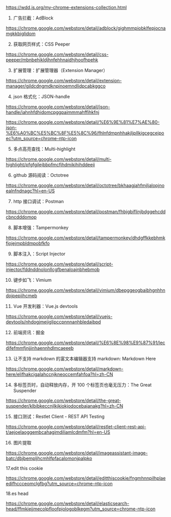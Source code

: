 
https://wdd.js.org/my-chrome-extensions-collection.html

1. 广告拦截：AdBlock

https://chrome.google.com/webstore/detail/adblock/gighmmpiobklfepjocnamgkkbiglidom

2. 获取网页样式：CSS Peeper

https://chrome.google.com/webstore/detail/css-peeper/mbnbehikldjhnfehhnaidhjhoofhpehk

3. 扩展管理：扩展管理器（Extension Manager）

https://chrome.google.com/webstore/detail/extension-manager/gjldcdngmdknpinoemndlidpcabkggco

4. json 格式化：JSON-handle

https://chrome.google.com/webstore/detail/json-handle/iahnhfdhidomcpggpaimmmahffihkfnj

https://chrome.google.com/webstore/detail/%E6%9E%81%E7%AE%80-json-%E6%A0%BC%E5%BC%8F%E5%8C%96/fhlnfdmpnhhakjljpllkigcegcejpoec?utm_source=chrome-ntp-icon

5. 多点高亮查找：Multi-highlight

https://chrome.google.com/webstore/detail/multi-highlight/pfgfgjlejbbpfmcfjhdmikihihddeeji

6. github 源码阅读：Octotree

https://chrome.google.com/webstore/detail/octotree/bkhaagjahfmjljalopjnoealnfndnagc?hl=en-US

7. http 接口调试：Postman

https://chrome.google.com/webstore/detail/postman/fhbjgbiflinjbdggehcddcbncdddomop

8. 脚本增强：Tampermonkey

https://chrome.google.com/webstore/detail/tampermonkey/dhdgffkkebhmkfjojejmpbldmpobfkfo

9. 脚本注入：Script Injector

https://chrome.google.com/webstore/detail/script-injector/fddnddnolonllcgfbenaloajnbhebmob

10. 键步如飞：Vimium

https://chrome.google.com/webstore/detail/vimium/dbepggeogbaibhgnhhndojpepiihcmeb

11. Vue 开发利器：Vue.js devtools

https://chrome.google.com/webstore/detail/vuejs-devtools/nhdogjmejiglipccpnnnanhbledajbpd

12. 前端资讯：掘金

https://chrome.google.com/webstore/detail/%E6%8E%98%E9%87%91/lecdifefmmfjnjjinhaennhdlmcaeeeb

13. 让不支持 markdown 的富文本编辑器支持 markdown: Markdown Here

https://chrome.google.com/webstore/detail/markdown-here/elifhakcjgalahccnjkneoccemfahfoa?hl=zh-CN

14. 多标签页时，自动释放内存，开 100 个标签页也毫无压力：The Great Suspender

https://chrome.google.com/webstore/detail/the-great-suspender/klbibkeccnjlkjkiokjodocebajanakg?hl=zh-CN

15. 接口测试：Restlet Client - REST API Testing

https://chrome.google.com/webstore/detail/restlet-client-rest-api-t/aejoelaoggembcahagimdiliamlcdmfm?hl=en-US

16. 图片提取

https://chrome.google.com/webstore/detail/imageassistant-image-batc/dbjbempljhcmhlfpfacalomonjpalpko


17.edit this cookie

https://chrome.google.com/webstore/detail/editthiscookie/fngmhnnpilhplaeedifhccceomclgfbg?utm_source=chrome-ntp-icon


18.es head

https://chrome.google.com/webstore/detail/elasticsearch-head/ffmkiejjmecolpfloofpjologoblkegm?utm_source=chrome-ntp-icon
